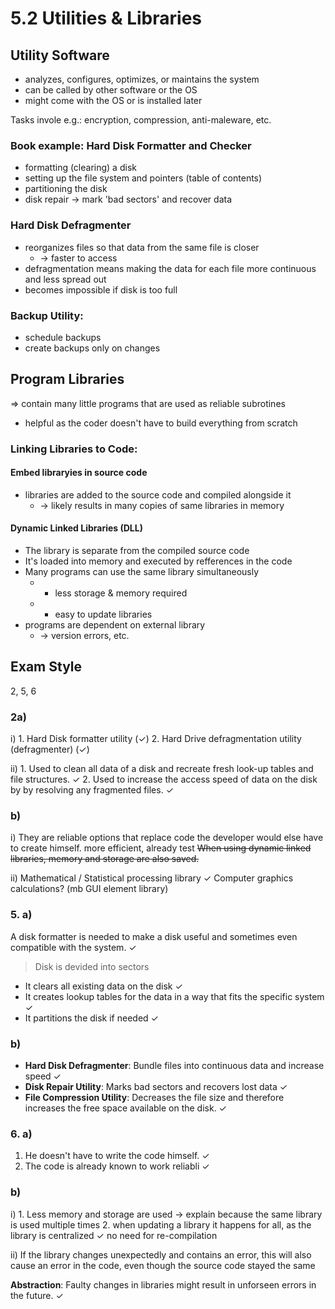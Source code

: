 # 5.2 Utilities & Libraries

## Utility Software
- analyzes, configures, optimizes, or maintains the system
- can be called by other software or the OS
- might come with the OS or is installed later

Tasks invole e.g.: encryption, compression, anti-maleware, etc.

### Book example: Hard Disk Formatter and Checker
- formatting (clearing) a disk
- setting up the file system and pointers (table of contents)
- partitioning the disk
- disk repair -> mark 'bad sectors' and recover data

### Hard Disk Defragmenter
- reorganizes files so that data from the same file is closer
    - -> faster to access
- defragmentation means making the data for each file more continuous and less spread out
- becomes impossible if disk is too full

### Backup Utility:
- schedule backups
- create backups only on changes

## Program Libraries
=> contain many little programs that are used as reliable subrotines
- helpful as the coder doesn't have to build everything from scratch

### Linking Libraries to Code:

#### Embed libraryies in source code
- libraries are added to the source code and compiled alongside it
    - -> likely results in many copies of same libraries in memory

#### Dynamic Linked Libraries (DLL)
- The library is separate from the compiled source code
- It's loaded into memory and executed by refferences in the code
- Many programs can use the same library simultaneously
    - + less storage & memory required
    - + easy to update libraries
- programs are dependent on external library
    - -> version errors, etc.

## Exam Style
2, 5, 6

### 2a)
i) 1. Hard Disk formatter utility (✓)
   2. Hard Drive defragmentation utility (defragmenter) (✓)

ii) 1. Used to clean all data of a disk and recreate fresh look-up tables and file structures. ✓
    2. Used to increase the access speed of data on the disk by by resolving any fragmented files. ✓

### b)
i) They are reliable options that replace code the developer would else have to create himself. more efficient, already test ~~When using dynamic linked libraries, memory and storage are also saved.~~

ii) Mathematical / Statistical processing library ✓
Computer graphics calculations? (mb GUI element library)

### 5. a)
A disk formatter is needed to make a disk useful and sometimes even compatible with the system. ✓
> Disk is devided into sectors

- It clears all existing data on the disk ✓
- It creates lookup tables for the data in a way that fits the specific system ✓
- It partitions the disk if needed ✓

### b)
- **Hard Disk Defragmenter**: Bundle files into continuous data and increase speed ✓
- **Disk Repair Utility**: Marks bad sectors and recovers lost data ✓
- **File Compression Utility**: Decreases the file size and therefore increases the free space available on the disk. ✓

### 6. a)
1. He doesn't have to write the code himself. ✓
2. The code is already known to work reliabli ✓

### b)
i) 1. Less memory and storage are used -> explain because the same library is used multiple times
   2. when updating a library it happens for all, as the library is centralized ✓ no need for re-compilation

ii) If the library changes unexpectedly and contains an error, this will also cause an error in the code, even though the source code stayed the same

**Abstraction**: Faulty changes in libraries might result in unforseen errors in the future. ✓